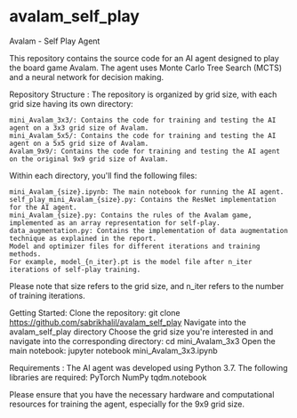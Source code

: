 # avalam_self_play
Avalam - Self Play Agent

This repository contains the source code for an AI agent designed to play the board game Avalam.
The agent uses Monte Carlo Tree Search (MCTS) and a neural network for decision making.

Repository Structure :
The repository is organized by grid size, with each grid size having its own directory:

	mini_Avalam_3x3/: Contains the code for training and testing the AI agent on a 3x3 grid size of Avalam.
	mini_Avalam_5x5/: Contains the code for training and testing the AI agent on a 5x5 grid size of Avalam.
	Avalam_9x9/: Contains the code for training and testing the AI agent on the original 9x9 grid size of Avalam.

Within each directory, you'll find the following files:

	mini_Avalam_{size}.ipynb: The main notebook for running the AI agent.
	self_play_mini_Avalam_{size}.py: Contains the ResNet implementation for the AI agent.
	mini_Avalam_{size}.py: Contains the rules of the Avalam game, implemented as an array representation for self-play.
	data_augmentation.py: Contains the implementation of data augmentation technique as explained in the report.
	Model and optimizer files for different iterations and training methods. 
	For example, model_{n_iter}.pt is the model file after n_iter iterations of self-play training.

Please note that size refers to the grid size, and n_iter refers to the number of training iterations.


Getting Started:
Clone the repository: git clone https://github.com/sabrikhalil/avalam_self_play
Navigate into the avalam_self_play directory 
Choose the grid size you're interested in and navigate into the corresponding directory: cd mini_Avalam_3x3
Open the main notebook: jupyter notebook mini_Avalam_3x3.ipynb


Requirements :
The AI agent was developed using Python 3.7. The following libraries are required:
	PyTorch
	NumPy
	tqdm.notebook

Please ensure that you have the necessary hardware and computational resources for training the agent, especially for the 9x9 grid size.

